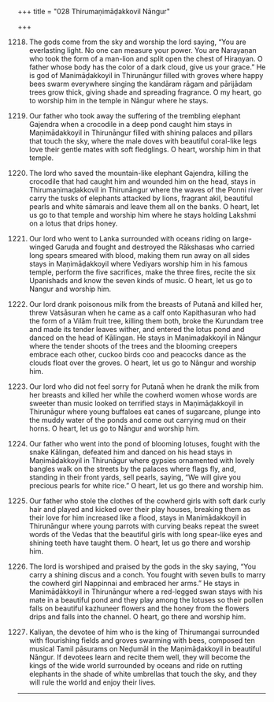 +++
title = "028 Thirumaṇimāḍakkovil Nāngur"

+++

1218. The gods come from the sky and worship the lord saying,
      “You are everlasting light. No one can measure your power.
      You are Narayaṇan who took the form of a man-lion
      and split open the chest of Hiraṇyan.
      O father whose body has the color of a dark cloud, give us your grace.”
      He is god of Manimāḍakkoyil in Thirunāngur
      filled with groves where happy bees swarm everywhere singing the kandāram rāgam
      and pārijādam trees grow thick, giving shade and spreading fragrance.
      O my heart, go to worship him in the temple in Nāngur where he stays.

1219. Our father who took away the suffering
      of the trembling elephant Gajendra
      when a crocodile in a deep pond caught him
      stays in Maṇimādakkoyil in Thirunāngur
      filled with shining palaces and pillars that touch the sky,
      where the male doves with beautiful coral-like legs
      love their gentle mates with soft fledglings.
      O heart, worship him in that temple.

1220. The lord who saved the mountain-like elephant Gajendra,
      killing the crocodile that had caught him and wounded him on the head,
      stays in Thirumaṇimaḍakkovil in Thirunāngur
      where the waves of the Ponni river
      carry the tusks of elephants attacked by lions, fragrant akil,
      beautiful pearls and white sāmarais
      and leave them all on the banks.
      O heart, let us go to that temple and worship him
      where he stays holding Lakshmi on a lotus that drips honey.

1221. Our lord who went to Lanka surrounded with oceans
      riding on large-winged Garuḍa
      and fought and destroyed the Rākshasas
      who carried long spears smeared with blood,
      making them run away on all sides
      stays in Maṇimāḍakkoyil
      where Vediyars worship him in his famous temple,
      perform the five sacrifices, make the three fires,
      recite the six Upanishads and know the seven kinds of music.
      O heart, let us go to Nangur and worship him.

1222. Our lord drank poisonous milk from the breasts of Putanā
      and killed her,
      threw Vatsāsuran when he came as a calf onto Kapithasuran
      who had the form of a Vilām fruit tree, killing them both,
      broke the Kurundam tree and made its tender leaves wither,
      and entered the lotus pond and danced on the head of Kālingan.
      He stays in Maṇimaḍakkoyil in Nāngur
      where the tender shoots of the trees and the blooming creepers embrace each other,
      cuckoo birds coo and peacocks dance as the clouds float over the groves.
      O heart, let us go to Nāngur and worship him.

1223. Our lord who did not feel sorry for Putanā
      when he drank the milk from her breasts and killed her
      while the cowherd women
      whose words are sweeter than music looked on terrified
      stays in Maṇimāḍakkoyil in Thirunāgur
      where young buffaloes eat canes of sugarcane,
      plunge into the muddy water of the ponds
      and come out carrying mud on their horns.
      O heart, let us go to Nāngur and worship him.

1224. Our father who went into the pond of blooming lotuses,
      fought with the snake Kālingan,
      defeated him and danced on his head
      stays in Maṇimāḍakkoyil in Thirunāgur
      where gypsies ornamented with lovely bangles
      walk on the streets by the palaces where flags fly,
      and, standing in their front yards, sell pearls, saying,
      “We will give you precious pearls for white rice.”
      O heart, let us go there and worship him.

1225. Our father who stole the clothes of the cowherd girls
      with soft dark curly hair
      and played and kicked over their play houses,
      breaking them as their love for him increased like a flood,
      stays in Manimādakkoyil in Thirunāngur
      where young parrots with curving beaks
      repeat the sweet words of the Vedas
      that the beautiful girls with long spear-like eyes and shining teeth have taught them.
      O heart, let us go there and worship him.

1226. The lord is worshiped and praised by the gods in the sky saying,
      “You carry a shining discus and a conch.
      You fought with seven bulls
      to marry the cowherd girl Nappinnai and embraced her arms.”
      He stays in Manimāḍākkoyil in Thirunāngur
      where a red-legged swan stays with his mate
      in a beautiful pond and they play among the lotuses
      so their pollen falls on beautiful kazhuneer flowers
      and the honey from the flowers drips and falls into the channel.
      O heart, go there and worship him.

1227. Kaliyan, the devotee of him
      who is the king of Thirumangai surrounded with flourishing fields
      and groves swarming with bees,
      composed ten musical Tamil pāsurams on Neḍumāl
      in the Maṇimāḍakkoyil in beautiful Nāngur.
      If devotees learn and recite them well,
      they will become the kings of the wide world
      surrounded by oceans and ride on rutting elephants
      in the shade of white umbrellas that touch the sky,
      and they will rule the world and enjoy their lives.
------------
